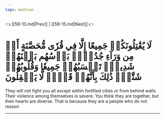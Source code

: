 ```yaml
---
tags: medinan
---
```


👈 [[59-13.md|Prev]] | [[59-15.md|Next]] 👉

# لَا يُقَٰتِلُونَكُمۡ جَمِيعًا إِلَّا فِي قُرٗى مُّحَصَّنَةٍ أَوۡ مِن وَرَآءِ جُدُرِۭۚ بَأۡسُهُم بَيۡنَهُمۡ شَدِيدٞۚ تَحۡسَبُهُمۡ جَمِيعٗا وَقُلُوبُهُمۡ شَتَّىٰۚ ذَٰلِكَ بِأَنَّهُمۡ قَوۡمٞ لَّا يَعۡقِلُونَ

They will not fight you all except within fortified cities or from behind walls. Their violence among themselves is severe. You think they are together, but their hearts are diverse. That is because they are a people who do not reason

---

